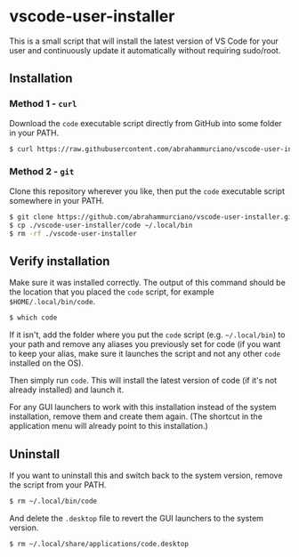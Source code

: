 # vscode-user-installer

This is a small script that will install the latest version of VS Code for your user and continuously update it automatically without requiring sudo/root.

## Installation

### Method 1 - `curl`

Download the `code` executable script directly from GitHub into some folder in your PATH.

```sh
$ curl https://raw.githubusercontent.com/abrahammurciano/vscode-user-installer/refs/heads/main/code > ~/.local/bin/code
```

### Method 2 - `git`

Clone this repository wherever you like, then put the `code` executable script somewhere in your PATH.

```sh
$ git clone https://github.com/abrahammurciano/vscode-user-installer.git
$ cp ./vscode-user-installer/code ~/.local/bin
$ rm -rf ./vscode-user-installer
```

## Verify installation

Make sure it was installed correctly. The output of this command should be the location that you placed the `code` script, for example `$HOME/.local/bin/code`.
```sh
$ which code
```
If it isn't, add the folder where you put the `code` script (e.g. `~/.local/bin`) to your path and remove any aliases you previously set for code (if you want to keep your alias, make sure it launches the script and not any other `code` installed on the OS).

Then simply run `code`. This will install the latest version of code (if it's not already installed) and launch it.

For any GUI launchers to work with this installation instead of the system installation, remove them and create them again. (The shortcut in the application menu will already point to this installation.)

## Uninstall

If you want to uninstall this and switch back to the system version, remove the script from your PATH.
```sh
$ rm ~/.local/bin/code
```
And delete the `.desktop` file to revert the GUI launchers to the system version.
```sh
$ rm ~/.local/share/applications/code.desktop
```
